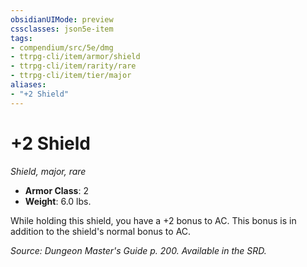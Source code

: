 ```yaml
---
obsidianUIMode: preview
cssclasses: json5e-item
tags:
- compendium/src/5e/dmg
- ttrpg-cli/item/armor/shield
- ttrpg-cli/item/rarity/rare
- ttrpg-cli/item/tier/major
aliases: 
- "+2 Shield"
---
```

# +2 Shield
*Shield, major, rare*  

- **Armor Class**: 2
- **Weight**: 6.0 lbs.

While holding this shield, you have a +2 bonus to AC. This bonus is in addition to the shield's normal bonus to AC.

*Source: Dungeon Master's Guide p. 200. Available in the SRD.*